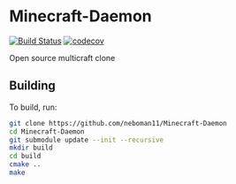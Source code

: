 # Minecraft-Daemon

[![Build Status](https://treeman.nesbitt.rocks/jenkins/job/Minecraft-Daemon/job/master/badge/icon)](https://treeman.nesbitt.rocks/jenkins/job/Minecraft-Daemon/job/master/)
[![codecov](https://codecov.io/gh/neboman11/Minecraft-Daemon/branch/master/graph/badge.svg?token=RHufYVW2ii)](https://codecov.io/gh/neboman11/Minecraft-Daemon)

 Open source multicraft clone

## Building

To build, run:

```sh
git clone https://github.com/neboman11/Minecraft-Daemon
cd Minecraft-Daemon
git submodule update --init --recursive
mkdir build
cd build
cmake ..
make
```

